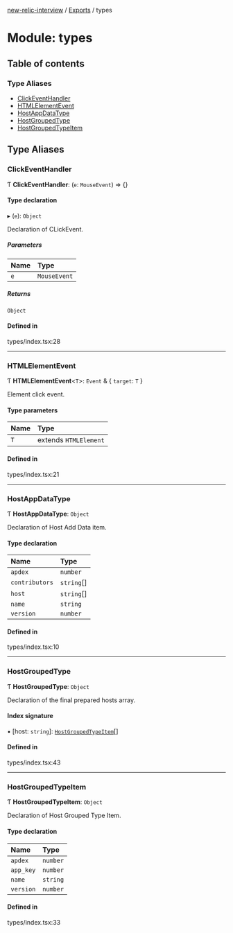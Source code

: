 [new-relic-interview](../README.md) / [Exports](../modules.md) / types

# Module: types

## Table of contents

### Type Aliases

- [ClickEventHandler](types.md#clickeventhandler)
- [HTMLElementEvent](types.md#htmlelementevent)
- [HostAppDataType](types.md#hostappdatatype)
- [HostGroupedType](types.md#hostgroupedtype)
- [HostGroupedTypeItem](types.md#hostgroupedtypeitem)

## Type Aliases

### ClickEventHandler

Ƭ **ClickEventHandler**: (`e`: `MouseEvent`) => {}

#### Type declaration

▸ (`e`): `Object`

Declaration of CLickEvent.

##### Parameters

| Name | Type |
| :------ | :------ |
| `e` | `MouseEvent` |

##### Returns

`Object`

#### Defined in

types/index.tsx:28

___

### HTMLElementEvent

Ƭ **HTMLElementEvent**<`T`\>: `Event` & { `target`: `T`  }

Element click event.

#### Type parameters

| Name | Type |
| :------ | :------ |
| `T` | extends `HTMLElement` |

#### Defined in

types/index.tsx:21

___

### HostAppDataType

Ƭ **HostAppDataType**: `Object`

Declaration of Host Add Data item.

#### Type declaration

| Name | Type |
| :------ | :------ |
| `apdex` | `number` |
| `contributors` | `string`[] |
| `host` | `string`[] |
| `name` | `string` |
| `version` | `number` |

#### Defined in

types/index.tsx:10

___

### HostGroupedType

Ƭ **HostGroupedType**: `Object`

Declaration of the final prepared hosts array.

#### Index signature

▪ [host: `string`]: [`HostGroupedTypeItem`](types.md#hostgroupedtypeitem)[]

#### Defined in

types/index.tsx:43

___

### HostGroupedTypeItem

Ƭ **HostGroupedTypeItem**: `Object`

Declaration of Host Grouped Type Item.

#### Type declaration

| Name | Type |
| :------ | :------ |
| `apdex` | `number` |
| `app_key` | `number` |
| `name` | `string` |
| `version` | `number` |

#### Defined in

types/index.tsx:33
